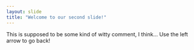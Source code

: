 ```yaml
---
layout: slide
title: "Welcome to our second slide!"
---
```

This is supposed to be some kind of witty comment, I think...
Use the left arrow to go back!
